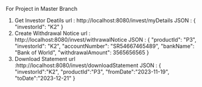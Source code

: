 For Project in Master Branch

1. Get Investor Deatils
url : http://localhost:8080/invest/myDetails
JSON : {
        "investorId": "K2"
      }
2. Create Withdrawal Notice
url : http://localhost:8080/invest/withrawalNotice
JSON : {
    "productId": "P3",
    "investorId": "K2",
    "accountNumber": "SR54667465489",
    "bankName": "Bank of World",
    "withdrawalAmount": 3565656565
      }
3. Download Statement
url :http://localhost:8080/invest/downloadStatement
JSON : {
    "investorId":"K2",
    "productId":"P3",
    "fromDate":"2023-11-19",
    "toDate":"2023-12-21"
      }

